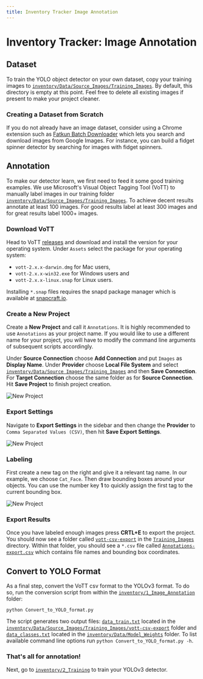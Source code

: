 ```yaml
---
title: Inventory Tracker Image Annotation
---
```


# Inventory Tracker: Image Annotation


## Dataset

To train the YOLO object detector on your own dataset, copy your training images to [`inventory/Data/Source_Images/Training_Images`](/Data/Source_Images/Training_Images/). By default, this directory is empty at this point. Feel free to delete all existing images if present to make your project cleaner.


### Creating a Dataset from Scratch

If you do not already have an image dataset, consider using a Chrome extension such as [Fatkun Batch Downloader](https://chrome.google.com/webstore/detail/fatkun-batch-download-ima/nnjjahlikiabnchcpehcpkdeckfgnohf?hl=en) which lets you search and download images from Google Images. For instance, you can build a fidget spinner detector by searching for images with fidget spinners.


## Annotation

To make our detector learn, we first need to feed it some good training examples. We use Microsoft's Visual Object Tagging Tool (VoTT) to manually label images in our training folder [`inventory/Data/Source_Images/Training_Images`](/Data/Source_Images/Training_Images/). To achieve decent results annotate at least 100 images. For good results label at least 300 images and for great results label 1000+ images.


### Download VoTT

Head to VoTT [releases](https://github.com/Microsoft/VoTT/releases) and download and install the version for your operating system. Under `Assets` select the package for your operating system:

- `vott-2.x.x-darwin.dmg` for Mac users,
- `vott-2.x.x-win32.exe` for Windows users and
- `vott-2.x.x-linux.snap` for Linux users.

Installing `*.snap` files requires the snapd package manager which is available at [snapcraft.io](https://snapcraft.io/docs/installing-snapd).


### Create a New Project

Create a **New Project** and call it `Annotations`. It is highly recommended to use `Annotations` as your project name. If you would like to use a different name for your project, you will have to modify the command line arguments of subsequent scripts accordingly.

Under **Source Connection** choose **Add Connection** and put `Images` as **Display Name**. Under **Provider** choose **Local File System** and select [`inventory/Data/Source Images/Training_Images`](/Data/Source_Images/Training_Images) and then **Save Connection**. For **Target Connection** choose the same folder as for **Source Connection**. Hit **Save Project** to finish project creation.

![New Project](/1_Image_Annotation/Screen_Recordings/New_Project.gif)


### Export Settings

Navigate to **Export Settings** in the sidebar and then change the **Provider** to `Comma Separated Values (CSV)`, then hit **Save Export Settings**.

![New Project](/1_Image_Annotation/Screen_Recordings/Export_Settings.gif)


### Labeling

First create a new tag on the right and give it a relevant tag name. In our example, we choose `Cat_Face`. Then draw bounding boxes around your objects. You can use the number key **1** to quickly assign the first tag to the current bounding box.

![New Project](/1_Image_Annotation/Screen_Recordings/Labeling.gif)


### Export Results

Once you have labeled enough images press **CRTL+E** to export the project. You should now see a folder called [`vott-csv-export`](/Data/Source_Images/Training_Images/vott-csv-export) in the [`Training_Images`](/Data/Source_Images/Training_Images) directory. Within that folder, you should see a `*.csv` file called [`Annotations-export.csv`](/Data/Source_Images/Training_Images/vott-csv-export/Annotations-export.csv) which contains file names and bounding box coordinates.

## Convert to YOLO Format

As a final step, convert the VoTT csv format to the YOLOv3 format. To do so, run the conversion script from within the [`inventory/1_Image_Annotation`](/1_Image_Annotation/) folder:


```
python Convert_to_YOLO_format.py
```

The script generates two output files: [`data_train.txt`](/Data/Source_Images/Training_Images/vott-csv-export/data_train.txt) located in the [`inventory/Data/Source_Images/Training_Images/vott-csv-export`](/Data/Source_Images/Training_Images/vott-csv-export) folder and [`data_classes.txt`](/Data/Model_Weights/data_classes.txt) located in the [`inventory/Data/Model_Weights`](/Data/Model_Weights/) folder. To list available command line options run `python Convert_to_YOLO_format.py -h`.


### That's all for annotation!

Next, go to [`inventory/2_Training`](/2_Training) to train your YOLOv3 detector.
